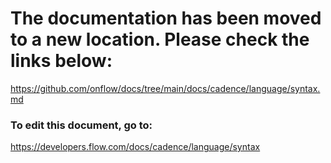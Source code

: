 # The documentation has been moved to a new location. Please check the links below:

https://github.com/onflow/docs/tree/main/docs/cadence/language/syntax.md

### To edit this document, go to:

https://developers.flow.com/docs/cadence/language/syntax

